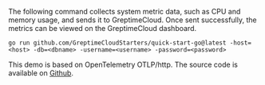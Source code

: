 
The following command collects system metric data, such as CPU and memory usage, and sends it to GreptimeCloud. Once sent successfully, the metrics can be viewed on the GreptimeCloud dashboard.

```shell
go run github.com/GreptimeCloudStarters/quick-start-go@latest -host=<host> -db=<dbname> -username=<username> -password=<password>
```

This demo is based on OpenTelemetry OTLP/http. The source code is available on [Github](https://github.com/GreptimeCloudStarters/quick-start-go).
